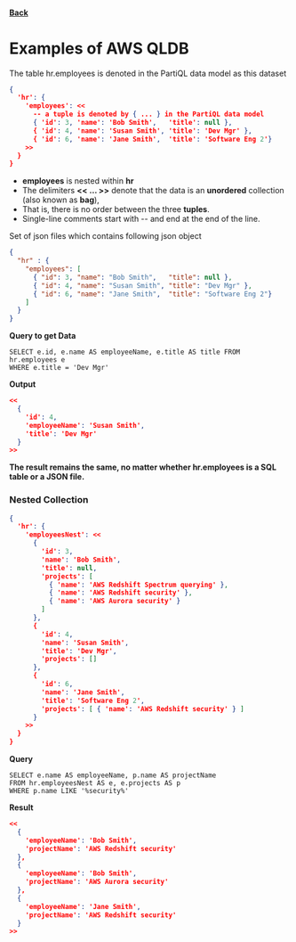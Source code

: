 #### [Back](./README.md)

# Examples of AWS QLDB

The table hr.employees is denoted in the PartiQL data model as this dataset

```json
{
  'hr': {
    'employees': <<
      -- a tuple is denoted by { ... } in the PartiQL data model
      { 'id': 3, 'name': 'Bob Smith',   'title': null },
      { 'id': 4, 'name': 'Susan Smith', 'title': 'Dev Mgr' },
      { 'id': 6, 'name': 'Jane Smith',  'title': 'Software Eng 2'}
    >>
  }
}
```

* **employees** is nested within **hr**
* The delimiters **<< …​ >>** denote that the data is an **unordered** collection (also known as **bag**),
* That is, there is no order between the three **tuples**. 
* Single-line comments start with -- and end at the end of the line.

Set of json files which contains following json object

```json
{
  "hr" : {
    "employees": [
      { "id": 3, "name": "Bob Smith",   "title": null },
      { "id": 4, "name": "Susan Smith", "title": "Dev Mgr" },
      { "id": 6, "name": "Jane Smith",  "title": "Software Eng 2"}
    ]
  }
}
```

**Query to get Data**

```text
SELECT e.id, e.name AS employeeName, e.title AS title FROM hr.employees e 
WHERE e.title = 'Dev Mgr'
```

**Output**
```json
<<
  {
    'id': 4,
    'employeeName': 'Susan Smith',
    'title': 'Dev Mgr'
  }
>>
```

**The result remains the same, no matter whether hr.employees is a SQL table or a JSON file.**

### Nested Collection

```json
{
  'hr': {
    'employeesNest': <<
      {
        'id': 3,
        'name': 'Bob Smith',
        'title': null,
        'projects': [
          { 'name': 'AWS Redshift Spectrum querying' },
          { 'name': 'AWS Redshift security' },
          { 'name': 'AWS Aurora security' }
        ]
      },
      {
        'id': 4,
        'name': 'Susan Smith',
        'title': 'Dev Mgr',
        'projects': []
      },
      {
        'id': 6,
        'name': 'Jane Smith',
        'title': 'Software Eng 2',
        'projects': [ { 'name': 'AWS Redshift security' } ]
      }
    >>
  }
}
```

**Query**
```text
SELECT e.name AS employeeName, p.name AS projectName
FROM hr.employeesNest AS e, e.projects AS p
WHERE p.name LIKE '%security%'
```

**Result**
```json
<<
  {
    'employeeName': 'Bob Smith',
    'projectName': 'AWS Redshift security'
  },
  {
    'employeeName': 'Bob Smith',
    'projectName': 'AWS Aurora security'
  },
  {
    'employeeName': 'Jane Smith',
    'projectName': 'AWS Redshift security'
  }
>>
```
